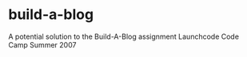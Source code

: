 # build-a-blog
A potential solution to the Build-A-Blog assignment
Launchcode Code Camp
Summer 2007
